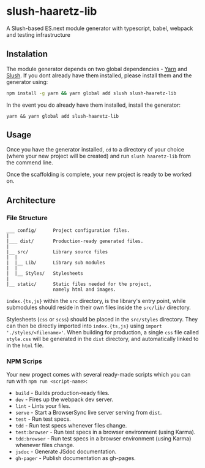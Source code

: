 # slush-haaretz-lib
A Slush-based ES.next module generator with typescript, babel, webpack and testing infrastructure

## Instalation
The module generator depends on two global dependencies - [Yarn](https://yarnpkg.com/) and [Slush](http://slushjs.github.io). 
If you dont already have them installed, please install them and the generator using:

```sh
npm install -g yarn && yarn global add slush slush-haaretz-lib
```

In the event you do already have them installed, install the generator:

```
yarn && yarn global add slush-haaretz-lib
```


## Usage

Once you have the generator installed, `cd` to a directory of your choice (where your new project will be created)
and run `slush haaretz-lib` from the commend line.

Once the scaffolding is complete, your new project is ready to be worked on.

## Architecture
### File Structure
```
___ config/      Project configuration files.
|
|___ dist/       Production-ready generated files.
|
|__ src/         Library source files
|  |
|  |__ Lib/      Library sub modules
|  |
|  |__ Styles/   Stylesheets
|
|__ static/      Static files needed for the project,
                 namely html and images.

```

`index.{ts,js}` within the `src` directory, is the library's entry point, while submodules should 
reside in their own files inside the `src/lib/` directory.

Stylesheets (`css` or `scss`) should be placed in the `src/styles` directory. They can then be 
directly imported into `index.{ts,js}` using `import './styles/<filename>'`. When building for 
production, a single `css` file called `style.css` will be generated in the `dist` directory, and 
automatically linked to in the `html` file.

### NPM Scrips
Your new progect comes with several ready-made scripts which you can run with `npm run <script-name>`:

  * `build` - Builds production-ready files.
  * `dev` - Fires up the webpack dev server.
  * `lint` - Lints your files.
  * `serve` - Start a BrowserSync live server serving from `dist`.
  * `test` - Run test specs.
  * `tdd` - Run test specs whenever files change.
  * `test:browser` - Run test specs in a browser environment (using Karma).
  * `tdd:browser` - Run test specs  in a browser environment (using Karma) whenever files change.
  * `jsdoc` - Generate JSdoc documentation.
  * `gh-pager` - Publish documentation as gh-pages.

